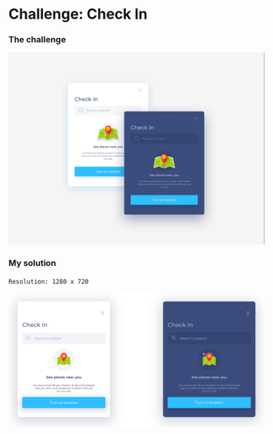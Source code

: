 # Challenge: Check In

### The challenge

![](./design/desired-design.png)

### My solution

`Resolution: 1280 x 720`

![](./design/my-design.png)
